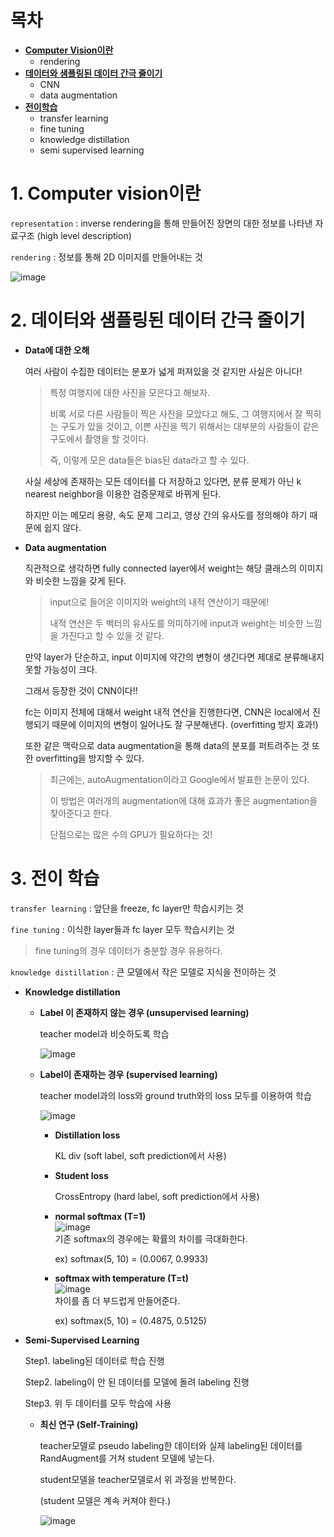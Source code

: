 # 목차

- [**Computer Vision이란**](#1-computer-vision이란)
  - rendering
- [**데이터와 샘플링된 데이터 간극 줄이기**](#2-데이터와-샘플링된-데이터-간극-줄이기)
  - CNN
  - data augmentation
- [**전이학습**](#3-전이-학습)
  - transfer learning
  - fine tuning
  - knowledge distillation
  - semi supervised learning

# 1. Computer vision이란

`representation` : inverse rendering을 통해 만들어진 장면의 대한 정보를 나타낸 자료구조 (high level description) 

`rendering` : 정보를 통해 2D 이미지를 만들어내는 것

![image](https://user-images.githubusercontent.com/71866756/157070140-fc273105-4806-4194-81fc-7bc07c6d2d7f.png)



# 2. 데이터와 샘플링된 데이터 간극 줄이기

- **Data에 대한 오해**

  여러 사람이 수집한 데이터는 분포가 넓게 퍼져있을 것 같지만 사실은 아니다!

  > 특정 여행지에 대한 사진을 모은다고 해보자. 
  >
  > 비록 서로 다른 사람들이 찍은 사진을 모았다고 해도, 그 여행지에서 잘 찍히는 구도가 있을 것이고, 이쁜 사진을 찍기 위해서는 대부분의 사람들이 같은 구도에서 촬영을 할 것이다. 
  >
  > 즉, 이렇게 모은 data들은 bias된 data라고 할 수 있다. 

  사실 세상에 존재하는 모든 데이터를 다 저장하고 있다면, 분류 문제가 아닌 k nearest neighbor을 이용한 검증문제로 바뀌게 된다. 

  하지만 이는 메모리 용량, 속도 문제 그리고, 영상 간의 유사도를 정의해야 하기 때문에 쉽지 않다. 

- **Data augmentation**

  직관적으로 생각하면 fully connected layer에서 weight는 해당 클래스의 이미지와 비슷한 느낌을 갖게 된다. 

  > input으로 들어온 이미지와 weight의 내적 연산이기 때문에!
  >
  > 내적 연산은 두 벡터의 유사도를 의미하기에 input과 weight는 비슷한 느낌을 가진다고 할 수 있을 것 같다. 

  만약 layer가 단순하고, input 이미지에 약간의 변형이 생긴다면 제대로 분류해내지 못할 가능성이 크다.  

  그래서 등장한 것이 CNN이다!!

  fc는 이미지 전체에 대해서 weight 내적 연산을 진행한다면, CNN은 local에서 진행되기 때문에 이미지의 변형이 일어나도 잘 구분해낸다. (overfitting 방지 효과!)

  또한 같은 맥락으로 data augmentation을 통해 data의 분포를 퍼트려주는 것 또한 overfitting을 방지할 수 있다.  

  > 최근에는, autoAugmentation이라고 Google에서 발표한 논문이 있다. 
  >
  > 이 방법은 여러개의 augmentation에 대해 효과가 좋은 augmentation을 찾아준다고 한다.
  >
  > 단점으로는 많은 수의 GPU가 필요하다는 것! 



# 3. 전이 학습

`transfer learning` : 앞단을 freeze, fc layer만 학습시키는 것

`fine tuning` : 이식한 layer들과 fc layer 모두 학습시키는 것

> fine tuning의 경우 데이터가 충분할 경우 유용하다. 

`knowledge distillation` : 큰 모델에서 작은 모델로 지식을 전이하는 것

- **Knowledge distillation**

  - **Label 이 존재하지 않는 경우 (unsupervised learning)**

    teacher model과 비슷하도록 학습

    ![image](https://user-images.githubusercontent.com/71866756/157070181-ad68f361-c776-44aa-ad57-2b5cdf85d6b8.png)

  - **Label이 존재하는 경우 (supervised learning)**

    teacher model과의 loss와 ground truth와의 loss 모두를 이용하여 학습

    ![image](https://user-images.githubusercontent.com/71866756/157070216-dd1ee657-edc9-4fdc-b291-3144c8a5a0ca.png) 

    - **Distillation loss**

      KL div (soft label, soft prediction에서 사용)

    - **Student loss**

      CrossEntropy (hard label, soft prediction에서 사용)

    - **normal softmax (T=1)**  
      ![image](https://user-images.githubusercontent.com/71866756/157070349-b72018d1-9248-4b24-9f5a-32fd3016c0bf.png)  
      기존 softmax의 경우에는 확률의 차이를 극대화한다. 

      ex) softmax(5, 10) = (0.0067, 0.9933)

    - **softmax with temperature (T=t)**  
      ![image](https://user-images.githubusercontent.com/71866756/157070440-39e1bb25-8969-4f9d-aadb-b91567a92bc4.png)  
      차이를 좀 더 부드럽게 만들어준다. 

      ex) softmax(5, 10) = (0.4875, 0.5125)

- **Semi-Supervised Learning**

  Step1. labeling된 데이터로 학습 진행

  Step2. labeling이 안 된 데이터를 모델에 돌려 labeling 진행

  Step3. 위 두 데이터를 모두 학습에 사용

  - **최신 연구 (Self-Training)**

    teacher모델로 pseudo labeling한 데이터와 실제 labeling된 데이터를 RandAugment를 거쳐 student 모델에 넣는다. 

    student모델을 teacher모델로서 위 과정을 반복한다. 

    (student 모델은 계속 커져야 한다.)

    ![image](https://user-images.githubusercontent.com/71866756/157070256-1ee605bc-a929-4821-8d72-935999248cbd.png)

​	
